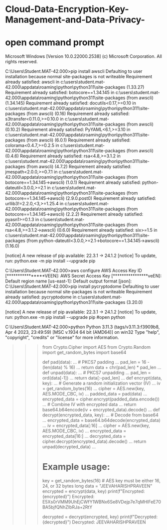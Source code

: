 # Cloud-Data-Encryption-Key-Management-and-Data-Privacy-
# open command prompt
Microsoft Windows [Version 10.0.22000.2538]
(c) Microsoft Corporation. All rights reserved.

C:\Users\Student.MAT-42.000>pip install awscli
Defaulting to user installation because normal site-packages is not writeable
Requirement already satisfied: awscli in c:\users\student.mat-42.000\appdata\roaming\python\python311\site-packages (1.33.27)
Requirement already satisfied: botocore==1.34.145 in c:\users\student.mat-42.000\appdata\roaming\python\python311\site-packages (from awscli) (1.34.145)
Requirement already satisfied: docutils<0.17,>=0.10 in c:\users\student.mat-42.000\appdata\roaming\python\python311\site-packages (from awscli) (0.16)
Requirement already satisfied: s3transfer<0.11.0,>=0.10.0 in c:\users\student.mat-42.000\appdata\roaming\python\python311\site-packages (from awscli) (0.10.2)
Requirement already satisfied: PyYAML<6.1,>=3.10 in c:\users\student.mat-42.000\appdata\roaming\python\python311\site-packages (from awscli) (6.0.1)
Requirement already satisfied: colorama<0.4.7,>=0.2.5 in c:\users\student.mat-42.000\appdata\roaming\python\python311\site-packages (from awscli) (0.4.6)
Requirement already satisfied: rsa<4.8,>=3.1.2 in c:\users\student.mat-42.000\appdata\roaming\python\python311\site-packages (from awscli) (4.7.2)
Requirement already satisfied: jmespath<2.0.0,>=0.7.1 in c:\users\student.mat-42.000\appdata\roaming\python\python311\site-packages (from botocore==1.34.145->awscli) (1.0.1)
Requirement already satisfied: python-dateutil<3.0.0,>=2.1 in c:\users\student.mat-42.000\appdata\roaming\python\python311\site-packages (from botocore==1.34.145->awscli) (2.9.0.post0)
Requirement already satisfied: urllib3!=2.2.0,<3,>=1.25.4 in c:\users\student.mat-42.000\appdata\roaming\python\python311\site-packages (from botocore==1.34.145->awscli) (2.2.2)
Requirement already satisfied: pyasn1>=0.1.3 in c:\users\student.mat-42.000\appdata\roaming\python\python311\site-packages (from rsa<4.8,>=3.1.2->awscli) (0.6.0)
Requirement already satisfied: six>=1.5 in c:\users\student.mat-42.000\appdata\roaming\python\python311\site-packages (from python-dateutil<3.0.0,>=2.1->botocore==1.34.145->awscli) (1.16.0)

[notice] A new release of pip available: 22.3.1 -> 24.1.2
[notice] To update, run: python.exe -m pip install --upgrade pip

C:\Users\Student.MAT-42.000>aws configure
AWS Access Key ID [****************VEEN]:
AWS Secret Access Key [****************veEN]:
Default region name [us-east-1]:
Default output format [json]:
C:\Users\Student.MAT-42.000>pip install pycryptodome
Defaulting to user installation because normal site-packages is not writeable
Requirement already satisfied: pycryptodome in c:\users\student.mat-42.000\appdata\roaming\python\python311\site-packages (3.20.0)

[notice] A new release of pip available: 22.3.1 -> 24.1.2
[notice] To update, run: python.exe -m pip install --upgrade pip
#open python

C:\Users\Student.MAT-42.000>python
Python 3.11.3 (tags/v3.11.3:f3909b8, Apr  4 2023, 23:49:59) [MSC v.1934 64 bit (AMD64)] on win32
Type "help", "copyright", "credits" or "license" for more information.
>>> from Crypto.Cipher import AES
>>> from Crypto.Random import get_random_bytes
>>> import base64
>>>
>>> def pad(data):
...     # PKCS7 padding
...     pad_len = 16 - (len(data) % 16)
...     return data + chr(pad_len) * pad_len
...
>>> def unpad(data):
...     # PKCS7 unpadding
...     pad_len = ord(data[-1])
...     return data[:-pad_len]
...
>>> def encrypt(data, key):
...     # Generate a random initialization vector (IV)
...     iv = get_random_bytes(16)
...     cipher = AES.new(key, AES.MODE_CBC, iv)
...     padded_data = pad(data)
...     encrypted_data = cipher.encrypt(padded_data.encode())
...     # Combine IV with encrypted data
...     return base64.b64encode(iv + encrypted_data).decode()
...
>>> def decrypt(encrypted_data, key):
...     # Decode from base64
...     encrypted_data = base64.b64decode(encrypted_data)
...     iv = encrypted_data[:16]
...     cipher = AES.new(key, AES.MODE_CBC, iv)
...     encrypted_data = encrypted_data[16:]
...     decrypted_data = cipher.decrypt(encrypted_data).decode()
...     return unpad(decrypted_data)
...
>>> # Example usage:
>>> key = get_random_bytes(16)  # AES key must be either 16, 24, or 32 bytes long
>>> data = "JEEVAHARISHPRAVEEN"
>>> encrypted = encrypt(data, key)
>>> print(f"Encrypted: {encrypted}")
Encrypted: E5Xs0rVMM9UhEjCWfY1WBNx6Se8VDejp7e7qMHlFeE70BA5bjfQNhZIbRJa+2RtY
>>>
>>> decrypted = decrypt(encrypted, key)
>>> print(f"Decrypted: {decrypted}")
Decrypted: JEEVAHARISHPRAVEEN
>>>
